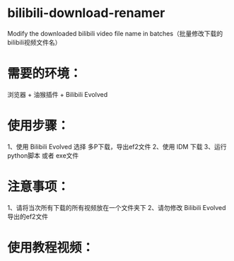 # bilibili-download-renamer
Modify the downloaded bilibili video file name in batches（批量修改下载的bilibili视频文件名）

# 需要的环境：
浏览器 + 油猴插件 + Bilibili Evolved

# 使用步骤：
1、使用 Bilibili Evolved 选择 多P下载，导出ef2文件
2、使用 IDM 下载
3、运行 python脚本 或者 exe文件

# 注意事项：
1、请将当次所有下载的所有视频放在一个文件夹下
2、请勿修改 Bilibili Evolved 导出的ef2文件

# 使用教程视频：
